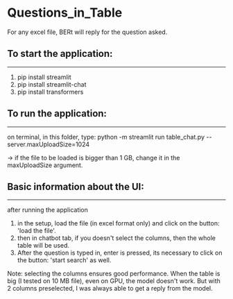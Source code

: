 # Questions_in_Table
For any excel file, BERt will reply for the question asked.


## To start the application:
-------------------------
1. pip install streamlit
2. pip install streamlit-chat
3. pip install transformers


## To run the application:
-----------------------
on terminal, in this folder, type: python -m streamlit run table_chat.py --server.maxUploadSize=1024

-> if the file to be loaded is bigger than 1 GB, change it in the maxUploadSize argument.


## Basic information about the UI:
------------------------------
after running the application
1. in the setup, load the file (in excel format only) and click on the button: 'load the file'.
2. then in chatbot tab, if you doesn't select the columns, then the whole table will be used.
3. After the question is typed in, enter is pressed, its necessary to click on the button: 'start search' as well.


Note: selecting the columns ensures good performance. When the table is big (I tested on 10 MB file), even on GPU, the model doesn't work. 
But with 2 columns preselected, I was always able to get a reply from the model.
